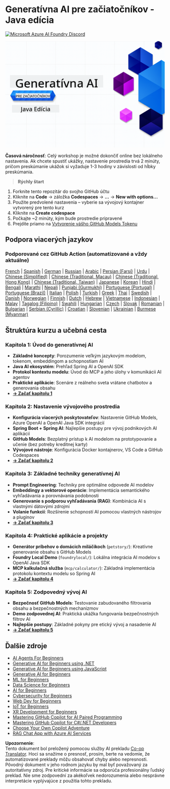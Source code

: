 <!--
CO_OP_TRANSLATOR_METADATA:
{
  "original_hash": "ff95bb9d60ecd46e1a2215e341062967",
  "translation_date": "2025-07-26T17:39:21+00:00",
  "source_file": "README.md",
  "language_code": "sk"
}
-->
# Generatívna AI pre začiatočníkov - Java edícia
[![Microsoft Azure AI Foundry Discord](https://dcbadge.limes.pink/api/server/ByRwuEEgH4)](https://discord.com/invite/ByRwuEEgH4)

![Generatívna AI pre začiatočníkov - Java edícia](../../translated_images/beg-genai-series.61edc4a6b2cc54284fa2d70eda26dc0ca2669e26e49655b842ea799cd6e16d2a.sk.png)

**Časová náročnosť**: Celý workshop je možné dokončiť online bez lokálneho nastavenia. Ak chcete spustiť ukážky, nastavenie prostredia trvá 2 minúty, pričom preskúmanie ukážok si vyžaduje 1-3 hodiny v závislosti od hĺbky preskúmania.

> **Rýchly štart**

1. Forknite tento repozitár do svojho GitHub účtu
2. Kliknite na **Code** → záložka **Codespaces** → **...** → **New with options...**
3. Použite predvolené nastavenia – vyberie sa vývojový kontajner vytvorený pre tento kurz
4. Kliknite na **Create codespace**
5. Počkajte ~2 minúty, kým bude prostredie pripravené
6. Prejdite priamo na [Vytvorenie vášho GitHub Models Tokenu](./02-SetupDevEnvironment/README.md#step-2-create-a-github-personal-access-token)

## Podpora viacerých jazykov

### Podporované cez GitHub Action (automatizované a vždy aktuálne)

[French](../fr/README.md) | [Spanish](../es/README.md) | [German](../de/README.md) | [Russian](../ru/README.md) | [Arabic](../ar/README.md) | [Persian (Farsi)](../fa/README.md) | [Urdu](../ur/README.md) | [Chinese (Simplified)](../zh/README.md) | [Chinese (Traditional, Macau)](../mo/README.md) | [Chinese (Traditional, Hong Kong)](../hk/README.md) | [Chinese (Traditional, Taiwan)](../tw/README.md) | [Japanese](../ja/README.md) | [Korean](../ko/README.md) | [Hindi](../hi/README.md) | [Bengali](../bn/README.md) | [Marathi](../mr/README.md) | [Nepali](../ne/README.md) | [Punjabi (Gurmukhi)](../pa/README.md) | [Portuguese (Portugal)](../pt/README.md) | [Portuguese (Brazil)](../br/README.md) | [Italian](../it/README.md) | [Polish](../pl/README.md) | [Turkish](../tr/README.md) | [Greek](../el/README.md) | [Thai](../th/README.md) | [Swedish](../sv/README.md) | [Danish](../da/README.md) | [Norwegian](../no/README.md) | [Finnish](../fi/README.md) | [Dutch](../nl/README.md) | [Hebrew](../he/README.md) | [Vietnamese](../vi/README.md) | [Indonesian](../id/README.md) | [Malay](../ms/README.md) | [Tagalog (Filipino)](../tl/README.md) | [Swahili](../sw/README.md) | [Hungarian](../hu/README.md) | [Czech](../cs/README.md) | [Slovak](./README.md) | [Romanian](../ro/README.md) | [Bulgarian](../bg/README.md) | [Serbian (Cyrillic)](../sr/README.md) | [Croatian](../hr/README.md) | [Slovenian](../sl/README.md) | [Ukrainian](../uk/README.md) | [Burmese (Myanmar)](../my/README.md)

## Štruktúra kurzu a učebná cesta

### **Kapitola 1: Úvod do generatívnej AI**
- **Základné koncepty**: Porozumenie veľkým jazykovým modelom, tokenom, embeddingom a schopnostiam AI
- **Java AI ekosystém**: Prehľad Spring AI a OpenAI SDK
- **Protokol kontextu modelu**: Úvod do MCP a jeho úlohy v komunikácii AI agentov
- **Praktické aplikácie**: Scenáre z reálneho sveta vrátane chatbotov a generovania obsahu
- **[→ Začať kapitolu 1](./01-IntroToGenAI/README.md)**

### **Kapitola 2: Nastavenie vývojového prostredia**
- **Konfigurácia viacerých poskytovateľov**: Nastavenie GitHub Models, Azure OpenAI a OpenAI Java SDK integrácií
- **Spring Boot + Spring AI**: Najlepšie postupy pre vývoj podnikových AI aplikácií
- **GitHub Models**: Bezplatný prístup k AI modelom na prototypovanie a učenie (bez potreby kreditnej karty)
- **Vývojové nástroje**: Konfigurácia Docker kontajnerov, VS Code a GitHub Codespaces
- **[→ Začať kapitolu 2](./02-SetupDevEnvironment/README.md)**

### **Kapitola 3: Základné techniky generatívnej AI**
- **Prompt Engineering**: Techniky pre optimálne odpovede AI modelov
- **Embeddingy a vektorové operácie**: Implementácia semantického vyhľadávania a porovnávania podobnosti
- **Generovanie s podporou vyhľadávania (RAG)**: Kombinácia AI s vlastnými dátovými zdrojmi
- **Volanie funkcií**: Rozšírenie schopností AI pomocou vlastných nástrojov a pluginov
- **[→ Začať kapitolu 3](./03-CoreGenerativeAITechniques/README.md)**

### **Kapitola 4: Praktické aplikácie a projekty**
- **Generátor príbehov o domácich miláčikoch** (`petstory/`): Kreatívne generovanie obsahu s GitHub Models
- **Foundry Local Demo** (`foundrylocal/`): Lokálna integrácia AI modelov s OpenAI Java SDK
- **MCP kalkulačná služba** (`mcp/calculator/`): Základná implementácia protokolu kontextu modelu so Spring AI
- **[→ Začať kapitolu 4](./04-PracticalSamples/README.md)**

### **Kapitola 5: Zodpovedný vývoj AI**
- **Bezpečnosť GitHub Models**: Testovanie zabudovaného filtrovania obsahu a bezpečnostných mechanizmov
- **Demo zodpovednej AI**: Praktická ukážka fungovania bezpečnostných filtrov AI
- **Najlepšie postupy**: Základné pokyny pre etický vývoj a nasadenie AI
- **[→ Začať kapitolu 5](./05-ResponsibleGenAI/README.md)**

## Ďalšie zdroje

- [AI Agents For Beginners](https://github.com/microsoft/ai-agents-for-beginners)
- [Generative AI for Beginners using .NET](https://github.com/microsoft/Generative-AI-for-beginners-dotnet)
- [Generative AI for Beginners using JavaScript](https://github.com/microsoft/generative-ai-with-javascript)
- [Generative AI for Beginners](https://github.com/microsoft/generative-ai-for-beginners)
- [ML for Beginners](https://aka.ms/ml-beginners)
- [Data Science for Beginners](https://aka.ms/datascience-beginners)
- [AI for Beginners](https://aka.ms/ai-beginners)
- [Cybersecurity for Beginners](https://github.com/microsoft/Security-101)
- [Web Dev for Beginners](https://aka.ms/webdev-beginners)
- [IoT for Beginners](https://aka.ms/iot-beginners)
- [XR Development for Beginners](https://github.com/microsoft/xr-development-for-beginners)
- [Mastering GitHub Copilot for AI Paired Programming](https://aka.ms/GitHubCopilotAI)
- [Mastering GitHub Copilot for C#/.NET Developers](https://github.com/microsoft/mastering-github-copilot-for-dotnet-csharp-developers)
- [Choose Your Own Copilot Adventure](https://github.com/microsoft/CopilotAdventures)
- [RAG Chat App with Azure AI Services](https://github.com/Azure-Samples/azure-search-openai-demo-java)

**Upozornenie**:  
Tento dokument bol preložený pomocou služby AI prekladu [Co-op Translator](https://github.com/Azure/co-op-translator). Hoci sa snažíme o presnosť, prosím, berte na vedomie, že automatizované preklady môžu obsahovať chyby alebo nepresnosti. Pôvodný dokument v jeho rodnom jazyku by mal byť považovaný za autoritatívny zdroj. Pre kritické informácie sa odporúča profesionálny ľudský preklad. Nie sme zodpovední za akékoľvek nedorozumenia alebo nesprávne interpretácie vyplývajúce z použitia tohto prekladu.